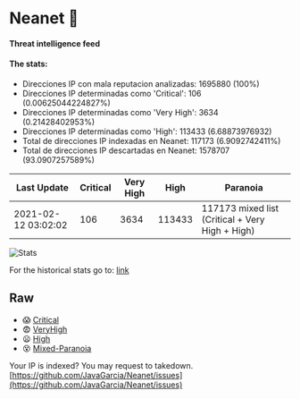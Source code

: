 # Neanet :hocho:
#### Threat intelligence feed
#### The stats:

- Direcciones IP con mala reputacion analizadas: 1695880 (100%)
- Direcciones IP determinadas como 'Critical':  106 (0.00625044224827%)
- Direcciones IP determinadas como 'Very High':  3634 (0.21428402953%)
- Direcciones IP determinadas como 'High':  113433 (6.68873976932)
- Total de direcciones IP indexadas en Neanet:  117173 (6.9092742411%)
- Total de direcciones IP descartadas en Neanet:  1578707 (93.0907257589%)

| Last Update | Critical | Very High | High | Paranoia |
| --- | --- | --- | --- | --- |
| 2021-02-12 03:02:02 | 106 | 3634 | 113433 | 117173 mixed list (Critical + Very High + High)|

![Stats](https://docs.google.com/spreadsheets/d/e/2PACX-1vSnaNMIXVabIpDJjufMlzH7poXnshF3mgd8Is1g9ytUEzVsP5my4Trn8f-xkoLLQ38xpL3HtmUexLo6/pubchart?oid=501124687&format=image)

For the historical stats go to: [link](/stats.csv)
## Raw
- :scream: [Critical](https://raw.githubusercontent.com/JavaGarcia/Neanet/master/blacklists/neanet_critical.txt)
- :fearful: [VeryHigh](https://raw.githubusercontent.com/JavaGarcia/Neanet/master/blacklists/neanet_veryHigh.txtt)
- :frowning: [High](https://raw.githubusercontent.com/JavaGarcia/Neanet/master/blacklists/neanet_high.txt)
- :dizzy_face: [Mixed-Paranoia](https://raw.githubusercontent.com/JavaGarcia/Neanet/master/blacklists/neanet_all.txt)


Your IP is indexed? You may request to takedown. [https://github.com/JavaGarcia/Neanet/issues](https://github.com/JavaGarcia/Neanet/issues)








































































































































































































































































































































































































































































































































































































































































































































































































































































































































































































































































































































































































































































































































































































































































































































































































































































































































































































































































































































































































































































































































































































































































































































































































































































































































































































































































































































































































































































































































































































































































































































































































































































































































































































































































































































































































































































































































































































































































































































































































































































































































































































































































































